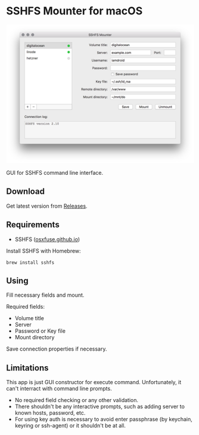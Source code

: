 SSHFS Mounter for macOS
=======================

<img src="https://github.com/i-amdroid/sshfs-mounter/blob/master/screenshot.png" width="782">

GUI for SSHFS command line interface.

Download
--------

Get latest version from [Releases](https://github.com/i-amdroid/sshfs-mounter/releases).

Requirements
------------

* SSHFS ([osxfuse.github.io](https://osxfuse.github.io/))

Install SSHFS with Homebrew:

    brew install sshfs 

Using
-----

Fill necessary fields and mount.

Required fields:

* Volume title
* Server
* Password or Key file
* Mount directory

Save connection properties if necessary.

Limitations
-----------

This app is just GUI constructor for execute command. Unfortunately, it can't interract with command line prompts.

* No required field checking or any other validation.
* There shouldn't be any interactive prompts, such as adding server to known hosts, password, etc.
* For using key auth is necessary to avoid enter passphrase (by keychain, keyring or ssh-agent) or it shouldn't be at all.
